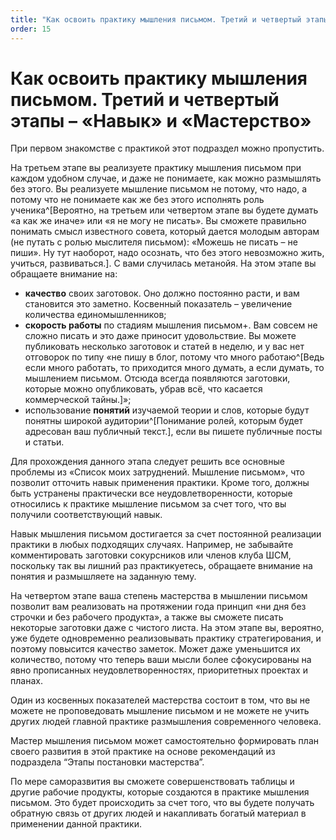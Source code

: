 ```yaml
---
title: "Как освоить практику мышления письмом. Третий и четвертый этапы – «Навык» и «Мастерство»"
order: 15
---
```


# Как освоить практику мышления письмом. Третий и четвертый этапы – «Навык» и «Мастерство»

При первом знакомстве с практикой этот подраздел можно пропустить.

На третьем этапе вы реализуете практику мышления письмом при каждом удобном случае, и даже не понимаете, как можно размышлять без этого. Вы реализуете мышление письмом не потому, что надо, а потому что не понимаете как же без этого исполнять роль ученика^[Вероятно, на третьем или четвертом этапе вы будете думать «а как же иначе» или «я не могу не писать». Вы сможете правильно понимать смысл известного совета, который дается молодым авторам (не путать с ролью мыслителя письмом): «Можешь не писать – не пиши». Ну тут наоборот, надо осознать, что без этого невозможно жить, учиться, развиваться.]. С вами случилась метанойя. На этом этапе вы обращаете внимание на:

* **качество** своих заготовок. Оно должно постоянно расти, и вам становится это заметно. Косвенный показатель – увеличение количества единомышленников;
* **скорость работы** по стадиям мышления письмом+. Вам совсем не сложно писать и это даже приносит удовольствие. Вы можете публиковать несколько заготовок и статей в неделю, и у вас нет отговорок по типу «не пишу в блог, потому что много работаю^[Ведь если много работать, то приходится много думать, а если думать, то мышлением письмом. Отсюда всегда появляются заготовки, которые можно опубликовать, убрав всё, что касается коммерческой тайны.]»;
* использование **понятий** изучаемой теории и слов, которые будут понятны широкой аудитории^[Понимание ролей, которым будет адресован ваш публичный текст.], если вы пишете публичные посты и статьи.

Для прохождения данного этапа следует решить все основные проблемы из «Список моих затруднений. Мышление письмом», что позволит отточить навык применения практики. Кроме того, должны быть устранены практически все неудовлетворенности, которые относились к практике мышление письмом за счет того, что вы получили соответствующий навык.

Навык мышления письмом достигается за счет постоянной реализации практики в любых подходящих случаях. Например, не забывайте комментировать заготовки сокурсников или членов клуба ШСМ, поскольку так вы лишний раз практикуетесь, обращаете внимание на понятия и размышляете на заданную тему.

На четвертом этапе ваша степень мастерства в мышлении письмом позволит вам реализовать на протяжении года принцип «ни дня без строчки и без рабочего продукта», а также вы сможете писать некоторые заготовки даже с чистого листа. На этом этапе вы, вероятно, уже будете одновременно реализовывать практику стратегирования, и поэтому повысится качество заметок. Может даже уменьшится их количество, потому что теперь ваши мысли более сфокусированы на явно прописанных неудовлетворенностях, приоритетных проектах и планах.

Один из косвенных показателей мастерства состоит в том, что вы не можете не проповедовать мышление письмом и не можете не учить других людей главной практике размышления современного человека.

Мастер мышления письмом может самостоятельно формировать план своего развития в этой практике на основе рекомендаций из подраздела “Этапы постановки мастерства”.

По мере саморазвития вы сможете совершенствовать таблицы и другие рабочие продукты, которые создаются в практике мышления письмом. Это будет происходить за счет того, что вы будете получать обратную связь от других людей и накапливать богатый материал в применении данной практики.
